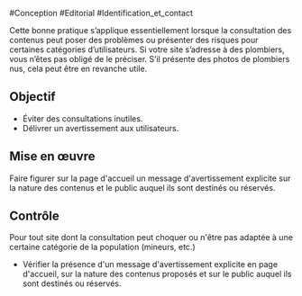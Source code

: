 
#Conception #Editorial #Identification_et_contact

Cette bonne pratique s’applique essentiellement lorsque la consultation des contenus peut poser des problèmes ou présenter des risques pour certaines catégories d’utilisateurs. Si votre site s’adresse à des plombiers, vous n’êtes pas obligé de le préciser. S’il présente des photos de plombiers nus, cela peut être en revanche utile.

Objectif
--------

*   Éviter des consultations inutiles.
*   Délivrer un avertissement aux utilisateurs.

Mise en œuvre
-------------

Faire figurer sur la page d'accueil un message d'avertissement explicite sur la nature des contenus et le public auquel ils sont destinés ou réservés.

Contrôle
--------

Pour tout site dont la consultation peut choquer ou n'être pas adaptée à une certaine catégorie de la population (mineurs, etc.)

*   Vérifier la présence d'un message d'avertissement explicite en page d'accueil, sur la nature des contenus proposés et sur le public auquel ils sont destinés ou réservés.
